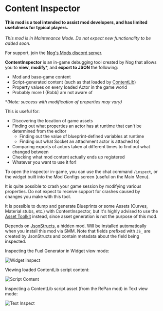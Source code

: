 # Content Inspector

#### This mod is a tool intended to assist mod developers, and has limited usefulness for typical players.

*This mod is in Maintenance Mode. Do not expect new functionality to be added soon.*

For support, join the [Nog's Mods discord server](https://discord.gg/kcRmFxn89d).

**ContentInspector** is an in-game debugging tool created by Nog that allows you to **view**, **modify**\*, and **export to JSON** the following:

- Mod and base-game content
- Script-generated content (such as that loaded by [ContentLib](https://ficsit.app/mod/ContentLib))
- Property values on every loaded Actor in the game world
- Probably more I (Robb) am not aware of

\**(Note: success with modification of properties may vary)*

This is useful for:

- Discovering the location of game assets
- Finding out what properties an actor has at runtime that can't be determined from the editor
  - Finding out the value of blueprint-defined variables at runtime
  - Finding out what Socket an attachment actor is attached to)
- Comparing exports of actors taken at different times to find out what changed between
- Checking what mod content actually ends up registered
- Whatever you want to use it for!

To open the inspector in-game, you can use the chat command `/inspect`, or the widget built into the Mod Configs screen (useful on the Main Menu).

It is quite possible to crash your game session by modifying various properties. Do not expect to receive support for crashes caused by changes you make with this tool.

It is possible to dump and generate Blueprints or some Assets (Curves, Material stubs, etc.) with ContentInspector, but it's highly advised to use the [Asset Toolkit](https://docs.ficsit.app/satisfactory-modding/latest/CommunityResources/AssetToolkit.html) instead, since asset generation is not the purpose of this mod.

Depends on [JsonStructs](https://ficsit.app/mod/D5hAq4qaqxLvZm), a hidden mod. Will be installed automatically when you install this mod via SMM. Note that fields prefixed with `JS_` are created by JsonStructs and contain metadata about the field being inspected.

Inspecting the Fuel Generator in Widget view mode:

![Widget inspect](https://i.imgur.com/yEI6xB2.jpg)

Viewing loaded ContentLib script content:

![Script Content](https://i.imgur.com/y7lEIhg.png)

Inspecting a ContentLib script asset (from the RePan mod) in Text view mode:

![Text Inspect](https://i.imgur.com/KjsvkDz.png)
